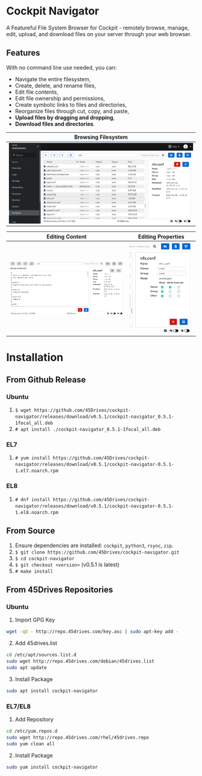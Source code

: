 # Cockpit Navigator
A Featureful File System Browser for Cockpit - remotely browse, manage, edit, upload, and download files on your server through your web browser.  

## Features
With no command line use needed, you can:
* Navigate the entire filesystem,
* Create, delete, and rename files,
* Edit file contents,
* Edit file ownership and permissions,
* Create symbolic links to files and directories,
* Reorganize files through cut, copy, and paste,
* **Upload files by dragging and dropping**,
* **Download files and directories**.

| Browsing Filesystem |
|---------------------|
| ![User Interface](doc/ui_root.png) |

| Editing Content | Editing Properties | 
|-----------------|--------------------|
| ![Edit Contents](doc/ui_editor.png) | ![Edit Preferences](doc/ui_prefs.png) |

# Installation
## From Github Release
### Ubuntu
1. `$ wget https://github.com/45Drives/cockpit-navigator/releases/download/v0.5.1/cockpit-navigator_0.5.1-1focal_all.deb`
1. `# apt install ./cockpit-navigator_0.5.1-1focal_all.deb`
### EL7
1. `# yum install https://github.com/45Drives/cockpit-navigator/releases/download/v0.5.1/cockpit-navigator-0.5.1-1.el7.noarch.rpm`
### EL8
1. `# dnf install https://github.com/45Drives/cockpit-navigator/releases/download/v0.5.1/cockpit-navigator-0.5.1-1.el8.noarch.rpm`
## From Source
1. Ensure dependencies are installed: `cockpit`, `python3`, `rsync`, `zip`.
1. `$ git clone https://github.com/45Drives/cockpit-navigator.git`
1. `$ cd cockpit-navigator`
1. `$ git checkout <version>` (v0.5.1 is latest)
1. `# make install`
## From 45Drives Repositories
### Ubuntu
1. Import GPG Key
```sh
wget -qO - http://repo.45drives.com/key.asc | sudo apt-key add -
```
2. Add 45drives.list
```sh
cd /etc/apt/sources.list.d
sudo wget http://repo.45drives.com/debian/45drives.list
sudo apt update
```
3. Install Package
```sh
sudo apt install cockpit-navigator
```
### EL7/EL8
1. Add Repository
```sh
cd /etc/yum.repos.d
sudo wget http://repo.45drives.com/rhel/45drives.repo
sudo yum clean all
```
2. Install Package
```sh
sudo yum install cockpit-navigator
```
